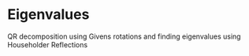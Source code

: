 # Eigenvalues
QR decomposition using Givens rotations and finding eigenvalues using Householder Reflections

